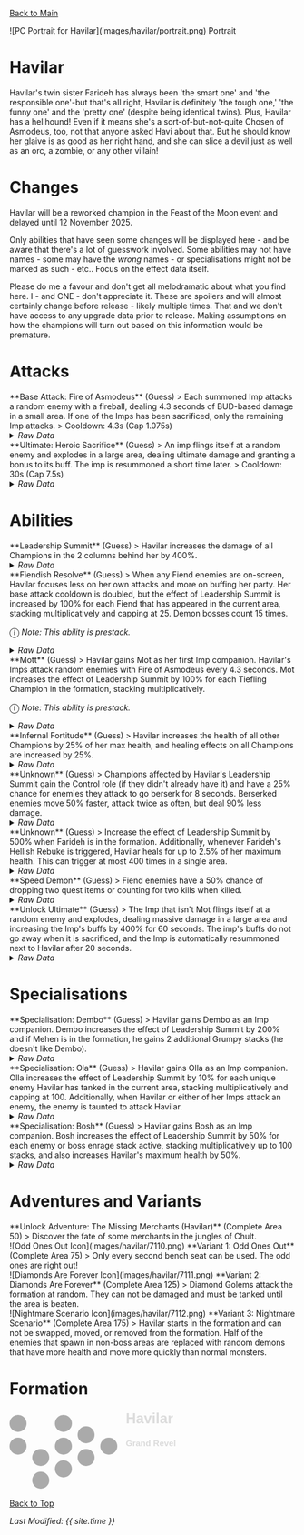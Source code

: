 [Back to Main](index.md)

<span class="championPortraitsRow">
    <span class="championPortraitsColumn">
        <span class="championPortraitsImage">
            ![PC Portrait for Havilar](images/havilar/portrait.png)
        </span>
        <span>
        Portrait
        </span>
    </span>
</span>

# Havilar

Havilar's twin sister Farideh has always been 'the smart one' and 'the responsible one'-but that's all right, Havilar is definitely 'the tough one,' 'the funny one' and the 'pretty one' (despite being identical twins). Plus, Havilar has a hellhound! Even if it means she's a sort-of-but-not-quite Chosen of Asmodeus, too, not that anyone asked Havi about that. But he should know her glaive is as good as her right hand, and she can slice a devil just as well as an orc, a zombie, or any other villain!

# Changes

Havilar will be a reworked champion in the Feast of the Moon event and delayed until 12 November 2025.

Only abilities that have seen some changes will be displayed here - and be aware that there's a lot of guesswork involved. Some abilities may not have names - some may have the *wrong* names - or specialisations might not be marked as such - etc.. Focus on the effect data itself.

Please do me a favour and don't get all melodramatic about what you find here. I - and CNE - don't appreciate it. These are spoilers and will almost certainly change before release - likely multiple times. That and we don't have access to any upgrade data prior to release. Making assumptions on how the champions will turn out based on this information would be premature.

# Attacks

<div markdown="1" class="abilityBorder"><div markdown="1" class="abilityBorderInner">
**Base Attack: Fire of Asmodeus** (Guess)
> Each summoned Imp attacks a random enemy with a fireball, dealing 4.3 seconds of BUD-based damage in a small area. If one of the Imps has been sacrificed, only the remaining Imp attacks.  
> Cooldown: 4.3s (Cap 1.075s)
<details><summary><em>Raw Data</em></summary>
<p>
<pre>
{
    "id": 909,
    "name": "Fire of Asmodeus",
    "description": "Each summoned Imp attacks a random enemy with a fireball, dealing a large amount of area damage.",
    "long_description": "Each summoned Imp attacks a random enemy with a fireball, dealing 4.3 seconds of BUD-based damage in a small area. If one of the Imps has been sacrificed, only the remaining Imp attacks.",
    "graphic_id": 0,
    "target": "random",
    "num_targets": 1,
    "aoe_radius": 0,
    "damage_modifier": 1,
    "cooldown": 4.3,
    "animations": [
        {
            "type": "ranged_attack",
            "projectile_graphic_id": 1,
            "projectile": "fireball",
            "projectile_details": {
                "screen_shake": false
            },
            "shoot_frame": 14,
            "sound_frames": {
                "1": 153
            },
            "hit_sound": 142,
            "shoot_offset_x": 40,
            "shoot_offset_y": 0
        }
    ],
    "tags": [
        "ranged"
    ],
    "damage_types": [
        "magic"
    ]
}
</pre>
</p>
</details>
</div></div>

<div markdown="1" class="abilityBorder"><div markdown="1" class="abilityBorderInner">
**Ultimate: Heroic Sacrifice** (Guess)
> An imp flings itself at a random enemy and explodes in a large area, dealing ultimate damage and granting a bonus to its buff. The imp is resummoned a short time later.  
> Cooldown: 30s (Cap 7.5s)
<details><summary><em>Raw Data</em></summary>
<p>
<pre>
{
    "id": 910,
    "name": "Heroic Sacrifice",
    "description": "An imp flings itself at a random enemy and explodes in a large area.",
    "long_description": "An imp flings itself at a random enemy and explodes in a large area, dealing ultimate damage and granting a bonus to its buff. The imp is resummoned a short time later.",
    "graphic_id": 7127,
    "target": "random",
    "num_targets": 1,
    "aoe_radius": 200,
    "damage_modifier": 0.03,
    "cooldown": 30,
    "animations": [
        {
            "type": "ultimate_attack",
            "ultimate": "havilar_v2",
            "animation_sequence_name": "ultimate"
        }
    ],
    "tags": [
        "magic",
        "ultimate"
    ],
    "damage_types": [
        "magic"
    ]
}
</pre>
</p>
</details>
</div></div>

# Abilities

<div markdown="1" class="abilityBorder"><div markdown="1" class="abilityBorderInner">
**Leadership Summit** (Guess)
> Havilar increases the damage of all Champions in the 2 columns behind her by 400%.
<details><summary><em>Raw Data</em></summary>
<p>
<pre>
{
    "id": 2495,
    "flavour_text": "",
    "description": {
        "desc": "Havilar increases the damage of all Champions in the 2 columns behind her by $amount%."
    },
    "effect_keys": [
        {
            "effect_string": "hero_dps_multiplier_mult,400",
            "off_when_benched": true,
            "targets": [
                "prev_two_col"
            ],
            "amount_updated_listeners": [
                "slot_changed",
                "feat_changed"
            ]
        }
    ],
    "requirements": "",
    "graphic_id": 7121,
    "large_graphic_id": 7117,
    "properties": {
        "is_formation_ability": true,
        "owner_use_outgoing_description": true,
        "indexed_effect_properties": true,
        "per_effect_index_bonuses": true,
        "default_bonus_index": 0
    }
}
</pre>
</p>
</details>
</div></div>

<div markdown="1" class="abilityBorder"><div markdown="1" class="abilityBorderInner">
**Fiendish Resolve** (Guess)
> When any Fiend enemies are on-screen, Havilar focuses less on her own attacks and more on buffing her party. Her base attack cooldown is doubled, but the effect of Leadership Summit is increased by 100% for each Fiend that has appeared in the current area, stacking multiplicatively and capping at 25. Demon bosses count 15 times.

<span style="font-size:1.2em;">ⓘ</span> *Note: This ability is prestack.*
<details><summary><em>Raw Data</em></summary>
<p>
<pre>
{
    "id": 2496,
    "flavour_text": "",
    "description": {
        "desc": "When any Fiend enemies are on-screen, Havilar focuses less on her own attacks and more on buffing her party. Her base attack cooldown is doubled, but the effect of Leadership Summit is increased by $amount___3% for each Fiend that has appeared in the current area, stacking multiplicatively and capping at $max_stacks___4. Demon bosses count 15 times."
    },
    "effect_keys": [
        {
            "effect_string": "havilar_fiendish_vigor",
            "buff_index": 3,
            "boss_stack_increase": 15,
            "off_when_benched": true
        },
        {
            "effect_string": "base_attack_speed_decrease_if_tagged_monster,50,fiend",
            "off_when_benched": true
        },
        {
            "effect_string": "pre_stack,100",
            "skip_effect_key_desc": true
        },
        {
            "effect_string": "buff_upgrade_if_tagged_monster,100,18036,fiend",
            "off_when_benched": true,
            "amount_expr": "upgrade_amount(18037,2)",
            "stacks_on_trigger": "will_stack_manually",
            "stacks_multiply": true,
            "max_stacks": 25,
            "show_bonus": true
        }
    ],
    "requirements": "",
    "graphic_id": 7119,
    "large_graphic_id": 7115,
    "properties": {
        "is_formation_ability": true,
        "owner_use_outgoing_description": true,
        "indexed_effect_properties": true,
        "per_effect_index_bonuses": true,
        "default_bonus_index": 2
    }
}
</pre>
</p>
</details>
</div></div>

<div markdown="1" class="abilityBorder"><div markdown="1" class="abilityBorderInner">
**Mott** (Guess)
> Havilar gains Mot as her first Imp companion. Havilar's Imps attack random enemies with Fire of Asmodeus every 4.3 seconds. Mot increases the effect of Leadership Summit by 100% for each Tiefling Champion in the formation, stacking multiplicatively.

<span style="font-size:1.2em;">ⓘ</span> *Note: This ability is prestack.*
<details><summary><em>Raw Data</em></summary>
<p>
<pre>
{
    "id": 2497,
    "flavour_text": "",
    "description": {
        "desc": "Havilar gains Mot as her first Imp companion. Havilar's Imps attack random enemies with Fire of Asmodeus every 4.3 seconds. Mot increases the effect of Leadership Summit by $amount___2% for each Tiefling Champion in the formation, stacking multiplicatively."
    },
    "effect_keys": [
        {
            "effect_string": "havilar_imp_handler_v2",
            "off_when_benched": true,
            "broadcast_trigger": "havilar_imp_sacrifice_trigger",
            "imp_index": 0
        },
        {
            "effect_string": "pre_stack,100",
            "skip_effect_key_desc": true
        },
        {
            "effect_string": "buff_upgrade,0,18036",
            "amount_expr": "upgrade_amount(18038,1)",
            "amount_func": "mult",
            "stack_func": "per_hero_attribute",
            "per_hero_expr": "HasTag(`tiefling`)",
            "show_bonus": true
        }
    ],
    "requirements": "",
    "graphic_id": 27666,
    "large_graphic_id": 27661,
    "properties": {
        "is_formation_ability": true,
        "owner_use_outgoing_description": true,
        "indexed_effect_properties": true,
        "per_effect_index_bonuses": true,
        "default_bonus_index": 1
    }
}
</pre>
</p>
</details>
</div></div>

<div markdown="1" class="abilityBorder"><div markdown="1" class="abilityBorderInner">
**Infernal Fortitude** (Guess)
> Havilar increases the health of all other Champions by 25% of her max health, and healing effects on all Champions are increased by 25%.
<details><summary><em>Raw Data</em></summary>
<p>
<pre>
{
    "id": 2498,
    "flavour_text": "",
    "description": {
        "desc": "Havilar increases the health of all other Champions by $amount% of her max health, and healing effects on all Champions are increased by $amount___2%."
    },
    "effect_keys": [
        {
            "effect_string": "increase_health_by_source_percent,25",
            "targets": [
                "other"
            ],
            "off_when_benched": true
        },
        {
            "effect_string": "healing_add_mult,25",
            "off_when_benched": true,
            "targets": [
                "all"
            ]
        }
    ],
    "requirements": "",
    "graphic_id": 7120,
    "large_graphic_id": 7116,
    "properties": {
        "is_formation_ability": true,
        "owner_use_outgoing_description": true,
        "indexed_effect_properties": true,
        "per_effect_index_bonuses": true,
        "default_bonus_index": 0
    }
}
</pre>
</p>
</details>
</div></div>

<div markdown="1" class="abilityBorder"><div markdown="1" class="abilityBorderInner">
**Unknown** (Guess)
> Champions affected by Havilar's Leadership Summit gain the Control role (if they didn't already have it) and have a 25% chance for enemies they attack to go berserk for 8 seconds. Berserked enemies move 50% faster, attack twice as often, but deal 90% less damage.
<details><summary><em>Raw Data</em></summary>
<p>
<pre>
{
    "id": 2499,
    "flavour_text": "",
    "description": {
        "desc": "Champions affected by Havilar's Leadership Summit gain the Control role (if they didn't already have it) and have a $amount___2% chance for enemies they attack to go berserk for $for_time___2 seconds. Berserked enemies move 50% faster, attack twice as often, but deal 90% less damage."
    },
    "effect_keys": [
        {
            "effect_string": "add_hero_tags,0,control",
            "off_when_benched": true,
            "targets": [
                "all"
            ],
            "filter_targets": [
                {
                    "type": "affected_by_upgrade",
                    "upgrade_id": 18036
                }
            ]
        },
        {
            "effect_string": "havilar_battle_master_handler_v2,25",
            "for_time": 8,
            "berserk_effect": {
                "effect_string": "effect_def,2472"
            }
        }
    ],
    "requirements": "",
    "graphic_id": 7118,
    "large_graphic_id": 7114,
    "properties": {
        "is_formation_ability": true,
        "owner_use_outgoing_description": true,
        "indexed_effect_properties": true,
        "per_effect_index_bonuses": true,
        "default_bonus_index": 1
    }
}
</pre>
</p>
</details>
</div></div>

<div markdown="1" class="abilityBorder"><div markdown="1" class="abilityBorderInner">
**Unknown** (Guess)
> Increase the effect of Leadership Summit by 500% when Farideh is in the formation. Additionally, whenever Farideh's Hellish Rebuke is triggered, Havilar heals for up to 2.5% of her maximum health. This can trigger at most 400 times in a single area.
<details><summary><em>Raw Data</em></summary>
<p>
<pre>
{
    "id": 2500,
    "flavour_text": "",
    "description": {
        "desc": "Increase the effect of Leadership Summit by $amount% when Farideh is in the formation. Additionally, whenever Farideh's Hellish Rebuke is triggered, Havilar heals for up to $amount___2% of her maximum health. This can trigger at most $max_stacks___2 times in a single area."
    },
    "effect_keys": [
        {
            "effect_string": "buff_upgrade,500,18036",
            "stack_func": "per_hero_attribute",
            "amount_func": "mult",
            "per_hero_expr": "hero_id == 33",
            "off_when_benched": true,
            "amount_updated_listeners": [
                "slot_changed"
            ]
        },
        {
            "effect_string": "havilar_sister_sister_handler,2.5",
            "max_stacks": 400,
            "broadcast_name": "farideh_hellish_rebuke_trigger",
            "stacking_effect_index": 2
        },
        {
            "effect_string": "do_nothing,0",
            "stacks_on_trigger": "will_stack_manually",
            "max_stacks": 400,
            "show_stacks": true
        }
    ],
    "requirements": "",
    "graphic_id": 0,
    "large_graphic_id": 0,
    "properties": {
        "is_formation_ability": true,
        "owner_use_outgoing_description": true,
        "indexed_effect_properties": true,
        "per_effect_index_bonuses": true,
        "default_bonus_index": 0
    }
}
</pre>
</p>
</details>
</div></div>

<div markdown="1" class="abilityBorder"><div markdown="1" class="abilityBorderInner">
**Speed Demon** (Guess)
> Fiend enemies have a 50% chance of dropping two quest items or counting for two kills when killed.
<details><summary><em>Raw Data</em></summary>
<p>
<pre>
{
    "id": 2501,
    "flavour_text": "",
    "description": {
        "desc": "Fiend enemies have a $amount% chance of dropping two quest items or counting for two kills when killed."
    },
    "effect_keys": [
        {
            "effect_string": "chance_multiply_tagged_monster_quest_rewards,50,2,fiend"
        }
    ],
    "requirements": "",
    "graphic_id": 27662,
    "large_graphic_id": 27667,
    "properties": {
        "is_formation_ability": true,
        "owner_use_outgoing_description": true,
        "indexed_effect_properties": true,
        "per_effect_index_bonuses": true,
        "default_bonus_index": 0
    }
}
</pre>
</p>
</details>
</div></div>

<div markdown="1" class="abilityBorder"><div markdown="1" class="abilityBorderInner">
**Unlock Ultimate** (Guess)
> The Imp that isn't Mot flings itself at a random enemy and explodes, dealing massive damage in a large area and increasing the Imp's buffs by 400% for 60 seconds. The imp's buffs do not go away when it is sacrificed, and the Imp is automatically resummoned next to Havilar after 20 seconds.
<details><summary><em>Raw Data</em></summary>
<p>
<pre>
{
    "id": 2505,
    "flavour_text": "",
    "description": {
        "desc": "The Imp that isn't Mot flings itself at a random enemy and explodes, dealing massive damage in a large area and increasing the Imp's buffs by 400% for 60 seconds. The imp's buffs do not go away when it is sacrificed, and the Imp is automatically resummoned next to Havilar after 20 seconds."
    },
    "effect_keys": [
        {
            "effect_string": "set_ultimate_attack,910"
        }
    ],
    "requirements": "",
    "graphic_id": 0,
    "large_graphic_id": 0,
    "properties": {
        "is_formation_ability": true,
        "owner_use_outgoing_description": true,
        "indexed_effect_properties": true,
        "per_effect_index_bonuses": true,
        "default_bonus_index": 0
    }
}
</pre>
</p>
</details>
</div></div>

# Specialisations

<div markdown="1" class="abilityBorder"><div markdown="1" class="abilityBorderInner">
**Specialisation: Dembo** (Guess)
> Havilar gains Dembo as an Imp companion. Dembo increases the effect of Leadership Summit by 200% and if Mehen is in the formation, he gains 2 additional Grumpy stacks (he doesn't like Dembo).
<details><summary><em>Raw Data</em></summary>
<p>
<pre>
{
    "id": 2502,
    "flavour_text": "",
    "description": {
        "desc": "Havilar gains Dembo as an Imp companion. Dembo increases the effect of Leadership Summit by $amount___3% and if Mehen is in the formation, he gains 2 additional Grumpy stacks (he doesn't like Dembo)."
    },
    "effect_keys": [
        {
            "effect_string": "havilar_imp_handler_v2",
            "off_when_benched": true,
            "broadcast_trigger": "havilar_imp_sacrifice_trigger",
            "imp_index": 1,
            "buff_index": 1
        },
        {
            "effect_string": "buff_upgrade,400,18043",
            "apply_manually": true
        },
        {
            "effect_string": "buff_upgrade,200,18036",
            "off_when_benched": true
        },
        {
            "effect_string": "mehen_grumpy_stack",
            "off_when_benched": true,
            "amount_func": "add",
            "stack_func": "per_hero_attribute",
            "targets": [
                "all"
            ],
            "filter_targets": [
                {
                    "type": "by_expr",
                    "expr": "hero_id == 80"
                }
            ],
            "post_process_expr": "2",
            "amount_updated_listeners": [
                "slot_changed"
            ]
        }
    ],
    "requirements": "",
    "graphic_id": 27672,
    "large_graphic_id": 27672,
    "properties": {
        "is_formation_ability": true,
        "owner_use_outgoing_description": true,
        "retain_on_slot_changed": true,
        "indexed_effect_properties": true,
        "per_effect_index_bonuses": true,
        "default_bonus_index": 2
    }
}
</pre>
</p>
</details>
</div></div>

<div markdown="1" class="abilityBorder"><div markdown="1" class="abilityBorderInner">
**Specialisation: Ola** (Guess)
> Havilar gains Olla as an Imp companion. Olla increases the effect of Leadership Summit by 10% for each unique enemy Havilar has tanked in the current area, stacking multiplicatively and capping at 100. Additionally, when Havilar or either of her Imps attack an enemy, the enemy is taunted to attack Havilar.
<details><summary><em>Raw Data</em></summary>
<p>
<pre>
{
    "id": 2503,
    "flavour_text": "",
    "description": {
        "desc": "Havilar gains Olla as an Imp companion. Olla increases the effect of Leadership Summit by $amount___3% for each unique enemy Havilar has tanked in the current area, stacking multiplicatively and capping at 100. Additionally, when Havilar or either of her Imps attack an enemy, the enemy is taunted to attack Havilar."
    },
    "effect_keys": [
        {
            "effect_string": "havilar_imp_handler_v2",
            "off_when_benched": true,
            "broadcast_trigger": "havilar_imp_sacrifice_trigger",
            "imp_index": 2,
            "buff_index": 1
        },
        {
            "effect_string": "buff_upgrade,400,18044",
            "apply_manually": true
        },
        {
            "effect_string": "buff_upgrade,10,18036",
            "off_when_benched": true,
            "stacks_on_trigger": "will_stack_manually",
            "stacks_multiply": true,
            "max_stacks": 100,
            "amount_updated_listeners": [
                "slot_changed"
            ],
            "show_bonus": true
        },
        {
            "effect_string": "havilar_olla_tanking_handler",
            "max_stacks": 100,
            "buff_index": 2
        }
    ],
    "requirements": "",
    "graphic_id": 27673,
    "large_graphic_id": 27673,
    "properties": {
        "is_formation_ability": true,
        "owner_use_outgoing_description": true,
        "retain_on_slot_changed": true,
        "indexed_effect_properties": true,
        "per_effect_index_bonuses": true,
        "default_bonus_index": 2
    }
}
</pre>
</p>
</details>
</div></div>

<div markdown="1" class="abilityBorder"><div markdown="1" class="abilityBorderInner">
**Specialisation: Bosh** (Guess)
> Havilar gains Bosh as an Imp companion. Bosh increases the effect of Leadership Summit by 50% for each enemy or boss enrage stack active, stacking multiplicatively up to 100 stacks, and also increases Havilar's maximum health by 50%.
<details><summary><em>Raw Data</em></summary>
<p>
<pre>
{
    "id": 2504,
    "flavour_text": "",
    "description": {
        "desc": "Havilar gains Bosh as an Imp companion. Bosh increases the effect of Leadership Summit by $amount___3% for each enemy or boss enrage stack active, stacking multiplicatively up to $max_stacks___3 stacks, and also increases Havilar's maximum health by $amount___4%."
    },
    "effect_keys": [
        {
            "effect_string": "havilar_imp_handler_v2",
            "off_when_benched": true,
            "broadcast_trigger": "havilar_imp_sacrifice_trigger",
            "imp_index": 3,
            "buff_index": 1
        },
        {
            "effect_string": "buff_upgrade,400,18045",
            "apply_manually": true
        },
        {
            "effect_string": "buff_upgrade,50,18036",
            "off_when_benched": true,
            "amount_func": "mult",
            "stack_func": "monsters_on_screen",
            "post_process_expr": "input + boss_enrage_stacks",
            "max_stacks": 100,
            "amount_updated_listeners": [
                "enrage_stacks_changed",
                "monster_spawned"
            ],
            "show_bonus": true
        },
        {
            "effect_string": "health_mult,50",
            "off_when_benched": true
        }
    ],
    "requirements": "",
    "graphic_id": 27671,
    "large_graphic_id": 27671,
    "properties": {
        "is_formation_ability": true,
        "owner_use_outgoing_description": true,
        "retain_on_slot_changed": true,
        "indexed_effect_properties": true,
        "per_effect_index_bonuses": true,
        "default_bonus_index": 2
    }
}
</pre>
</p>
</details>
</div></div>

# Adventures and Variants

<div markdown="1" class="abilityBorder"><div markdown="1" class="abilityBorderInner">
**Unlock Adventure: The Missing Merchants (Havilar)** (Complete Area 50)
> Discover the fate of some merchants in the jungles of Chult.
</div></div>
<div markdown="1" class="abilityBorder"><div markdown="1" class="abilityBorderInner">
![Odd Ones Out Icon](images/havilar/7110.png) **Variant 1: Odd Ones Out** (Complete Area 75)
> Only every second bench seat can be used. The odd ones are right out!
</div></div>
<div markdown="1" class="abilityBorder"><div markdown="1" class="abilityBorderInner">
![Diamonds Are Forever Icon](images/havilar/7111.png) **Variant 2: Diamonds Are Forever** (Complete Area 125)
> Diamond Golems attack the formation at random. They can not be damaged and must be tanked until the area is beaten.
</div></div>
<div markdown="1" class="abilityBorder"><div markdown="1" class="abilityBorderInner">
![Nightmare Scenario Icon](images/havilar/7112.png) **Variant 3: Nightmare Scenario** (Complete Area 175)
> Havilar starts in the formation and can not be swapped, moved, or removed from the formation. Half of the enemies that spawn in non-boss areas are replaced with random demons that have more health and move more quickly than normal monsters.
</div></div>

# Formation

<span class="formationBorder">
    <svg xmlns="http://www.w3.org/2000/svg" id="Havilar" fill="#aaa" data-formationName="Havilar" data-campaignName="Grand Revel" width="300" height="140"><circle cx="175" cy="65" r="15"/><circle cx="135" cy="45" r="15"/><circle cx="135" cy="85" r="15"/><circle cx="95" cy="25" r="15"/><circle cx="95" cy="65" r="15"/><circle cx="95" cy="105" r="15"/><circle cx="55" cy="85" r="15"/><circle cx="55" cy="125" r="15"/><circle cx="15" cy="25" r="15"/><circle cx="15" cy="65" r="15"/><text x="205" y="25" fill="#dcdcdc" font-size="25" font-family="Arial" font-weight="bold">Havilar</text><text x="205" y="65" fill="#dcdcdc" font-size="15" font-family="Arial" font-weight="bold">Grand Revel</text></svg>
</span>

[Back to Top](#top)

*Last Modified: {{ site.time }}*